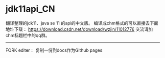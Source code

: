 # jdk11api_CN
翻译整理的jdk11、java se 11 的api的中文版。
编译成chm格式的可以直接去下面地址下载：
https://download.csdn.net/download/wzjin/11012776
交流请加chm标题栏中的qq群。



----------------------------
FORK editer：
复制一份到docs作为Github pages

